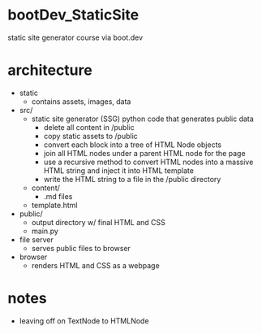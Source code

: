 # bootDev_StaticSite
static site generator course via boot.dev

# architecture
- static
    - contains assets, images, data
- src/
    - static site generator (SSG) python code that generates public data
        - delete all content in /public
        - copy static assets to /public
        - convert each block into a tree of HTML Node objects
        - join all HTML nodes under a parent HTML node for the page
        - use a recursive method to convert HTML nodes into a massive HTML string and inject it into HTML template
        - write the HTML string to a file in the /public directory
    - content/
        - .md files
    - template.html
- public/ 
    - output directory w/ final HTML and CSS
    - main.py
- file server
    - serves public files to browser
- browser
    - renders HTML and CSS as a webpage

# notes
- leaving off on TextNode to HTMLNode